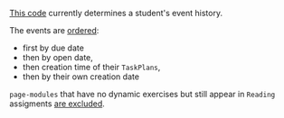 [This code](https://github.com/openstax/tutor-server/blob/master/app/routines/get_history.rb#L74-L90)
currently determines a student's event history.

The events are 
[ordered](https://github.com/openstax/tutor-server/blob/master/app/routines/get_history.rb#L85-L86):
* first by due date
* then by open date, 
* then creation time of their `TaskPlans`, 
* then by their own creation date

`page-modules` that have no dynamic exercises
but still appear in `Reading` assigments
[are excluded](https://github.com/openstax/tutor-server/blob/master/app/routines/get_history.rb#L74-L78).
